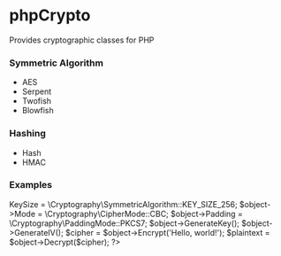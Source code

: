 # phpCrypto
Provides cryptographic classes for PHP

### Symmetric Algorithm
- AES
- Serpent
- Twofish
- Blowfish

### Hashing
- Hash
- HMAC

### Examples
<?php
$object = \Cryptography\AES::Create();
$object->KeySize = \Cryptography\SymmetricAlgorithm::KEY_SIZE_256;
$object->Mode = \Cryptography\CipherMode::CBC;
$object->Padding = \Cryptography\PaddingMode::PKCS7;
$object->GenerateKey();
$object->GenerateIV();
$cipher = $object->Encrypt('Hello, world!');
$plaintext = $object->Decrypt($cipher);
?>
